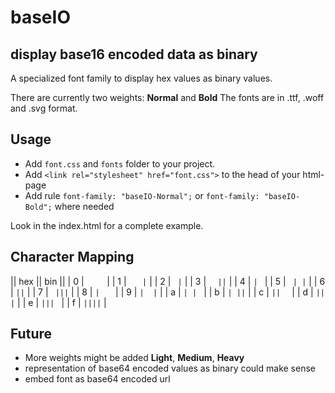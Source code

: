 # baseIO
## display base16 encoded data as binary

A specialized font family to display hex values as binary values.

There are currently two weights: **Normal** and **Bold**
The fonts are in .ttf, .woff and .svg format.

## Usage

- Add `font.css` and `fonts` folder to your project.
- Add `<link rel="stylesheet" href="font.css">` to the head of your html-page
- Add rule `font-family: "baseIO-Normal";` or `font-family: "baseIO-Bold";` where needed

Look in the index.html for a complete example.

## Character Mapping

|| hex || bin ||
| 0   | `    ` |
| 1   | `   |` |
| 2   | `  | ` |
| 3   | `  ||` |
| 4   | ` |  ` |
| 5   | ` | |` |
| 6   | ` || ` |
| 7   | ` |||` |
| 8   | `|   ` |
| 9   | `|  |` |
| a   | `| | ` |
| b   | `| ||` |
| c   | `||  ` |
| d   | `|| |` |
| e   | `||| ` |
| f   | `||||` |

## Future

- More weights might be added **Light**, **Medium**, **Heavy**
- representation of base64 encoded values as binary could make sense 
- embed font as base64 encoded url
